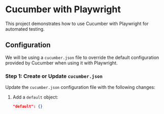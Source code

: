 # Cucumber with Playwright

This project demonstrates how to use Cucumber with Playwright for automated testing.

## Configuration

We will be using a `cucumber.json` file to override the default configuration provided by Cucumber when using it with Playwright.

### Step 1: Create or Update `cucumber.json`

Update the `cucumber.json` configuration file with the following changes:

1. Add a `default` object:

   ```json
   "default": {}
